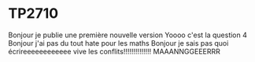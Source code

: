# TP2710
Bonjour je publie une première nouvelle version
Yoooo c'est la question 4
Bonjour j'ai pas du tout hate pour les maths
Bonjour je sais pas quoi écrireeeeeeeeeeee
vive les conflits!!!!!!!!!!!!!!
MAAANNGGEEERRR
